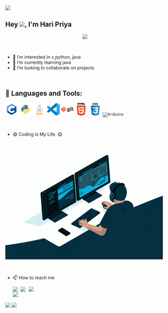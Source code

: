 
<img src="https://images.unsplash.com/photo-1444492417251-9c84a5fa18e0?ixlib=rb-1.2.1&ixid=eyJhcHBfaWQiOjEyMDd9&auto=format&fit=crop&w=975&h=300&q=80"/>


## Hey <img src="https://github.com/TheDudeThatCode/TheDudeThatCode/blob/master/Assets/Hi.gif" width="29px">, I'm Hari Priya

<p align="center">
    <img src="https://readme-typing-svg.herokuapp.com?color=fff&width=480&height=65&lines=Hello+!;Welcome+To+My+GitHub+Profile+.+.+.;Learning+never+exhausts+the+mind.;+.+.+.&center=true"></a>  
</p>

</br>

- 👀 I’m interested in c,python, java
- 🌱 I’m currently learning java 
- 💞️ I’m looking to collaborate on projects
</br>


## 🧰 Languages and Tools:
<p >
<code><img height="40" src="https://raw.githubusercontent.com/github/explore/80688e429a7d4ef2fca1e82350fe8e3517d3494d/topics/c/c.png" title="C"></code>
<code><img height="40" src="https://raw.githubusercontent.com/github/explore/80688e429a7d4ef2fca1e82350fe8e3517d3494d/topics/python/python.png" title="python"></code>
<code><img height="40" src="https://raw.githubusercontent.com/github/explore/80688e429a7d4ef2fca1e82350fe8e3517d3494d/topics/java/java.png" title="java"></code>
<code><img height="40" src="https://raw.githubusercontent.com/github/explore/80688e429a7d4ef2fca1e82350fe8e3517d3494d/topics/visual-studio-code/visual-studio-code.png" title="vscode"></code>
 <code><img height="40" src="https://raw.githubusercontent.com/github/explore/80688e429a7d4ef2fca1e82350fe8e3517d3494d/topics/git/git.png" title="git"></code>
 <code><img height="40" src="https://raw.githubusercontent.com/github/explore/80688e429a7d4ef2fca1e82350fe8e3517d3494d/topics/html/html.png" title="html"></code>
 <code><img height="40" src="https://raw.githubusercontent.com/github/explore/80688e429a7d4ef2fca1e82350fe8e3517d3494d/topics/css/css.png" title="css"></code>
 <code><img height="40" src="https://www.vectorlogo.zone/logos/arduino/arduino-official.svg" title="Arduino"></code>
</p>

</br>

- 😄 Coding is My Life. :yum:

![enter image description here](https://github.com/PoornaSenadheera100/PoornaSenadheera100/blob/main/Images/coding.gif)

<br>

- 📫 How to reach me 

   <a href="https://www.linkedin.com/in/haripriya-k-s-4b0280227">
         <img align="left" width="24px" src="https://cdn-icons-png.flaticon.com/512/174/174857.png"  />
   </a>
   <a href="mailto:haripriyavcetece@gmail.com">
         <img align="left" width="26px" src="https://cdn-icons-png.flaticon.com/512/281/281769.png" />
   </a>
   <a href="https://www.instagram.com/dazzled__sweetie__1724/">
         <img align="left" width="26px" src="https://upload.wikimedia.org/wikipedia/commons/thumb/a/a5/Instagram_icon.png/1024px-Instagram_icon.png" />
   </a>
   <br/>
   <img src="https://github-readme-stats.vercel.app/api?username=haripriya120603&show_icons=true&theme=vue&include_all_commits=true" />
   <br/>
   

![](https://github-profile-summary-cards.vercel.app/api/cards/repos-per-language?username=haripriya120603&theme=vue)
![](https://github-profile-summary-cards.vercel.app/api/cards/most-commit-language?username=haripriya120603&theme=vue)









<!---
haripriya120603/haripriya120603 is a ✨ special ✨ repository because its `README.md` (this file) appears on your GitHub profile.
You can click the Preview link to take a look at your changes.
--->
